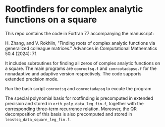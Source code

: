 # Rootfinders for complex analytic functions on a square

This repo contains the code in Fortran 77 accompanying the manuscript:

H. Zhang, and V. Rokhlin, "Finding roots of complex analytic functions via generalized colleague matrices." Advances in Computational Mathematics 50.4 (2024): 71.

It includes subroutines for finding all zeros of complex analytic functions on a square.
The main programs are `comrootsq.f` and `comrootadapsq.f` for the nonadaptive and adaptive version respectively. The code supports extended precision mode.

Run the bash script `comrootsq` and `comrootadapsq` to excute the program.

The special polynomial basis for rootfinding is precomputed in extended precision and stored in `orth_poly_data_leg_fin.f`, together with the corresponding three-term recurrence relation. Moreover, the QR decomposition of this basis is also precomputed and stored in `leastsq_data_square_leg_fin.f`.


